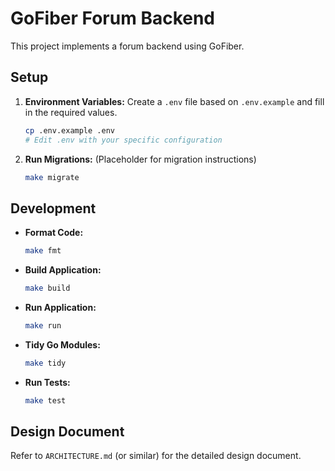# GoFiber Forum Backend

This project implements a forum backend using GoFiber.

## Setup

1.  **Environment Variables:** Create a `.env` file based on `.env.example` and fill in the required values.

    ```bash
    cp .env.example .env
    # Edit .env with your specific configuration
    ```

2.  **Run Migrations:** (Placeholder for migration instructions)

    ```bash
    make migrate
    ```

## Development

-   **Format Code:**
    ```bash
    make fmt
    ```
-   **Build Application:**
    ```bash
    make build
    ```
-   **Run Application:**
    ```bash
    make run
    ```
-   **Tidy Go Modules:**
    ```bash
    make tidy
    ```
-   **Run Tests:**
    ```bash
    make test
    ```

## Design Document

Refer to `ARCHITECTURE.md` (or similar) for the detailed design document.